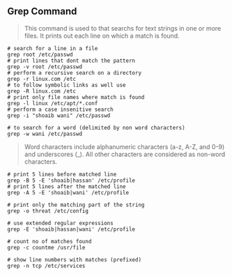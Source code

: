 ## Grep Command
> This command is used to that searchs for text strings in one or more files.
> It prints out each line on which a match is found.

```shell
# search for a line in a file
grep root /etc/passwd
# print lines that dont match the pattern
grep -v root /etc/passwd
# perform a recursive search on a directory
grep -r linux.com /etc
# to follow symbolic links as well use
grep -R linux.com /etc
# print only file names where match is found
grep -l linux /etc/apt/*.conf
# perform a case insenitive search
grep -i "shoaib wani" /etc/passwd

# to search for a word (delimited by non word characters)
grep -w wani /etc/passwd
```

> Word characters include alphanumeric characters (a-z, A-Z, and 0-9) and underscores (_). All other characters are considered as non-word characters.

```shell
# print 5 lines before matched line
grep -B 5 -E 'shoaib|hassan' /etc/profile
# print 5 lines after the matched line
grep -A 5 -E 'shoaib|wani' /etc/profile

# print only the matching part of the string
grep -o threat /etc/config

# use extended regular expressions
grep -E 'shoaib|hassan|wani' /etc/profile

# count no of matches found
grep -c countme /usr/file

# show line numbers with matches (prefixed)
grep -n tcp /etc/services
```